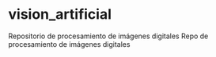 
# vision_artificial
Repositorio de procesamiento de imágenes digitales
Repo de procesamiento de imágenes digitales
